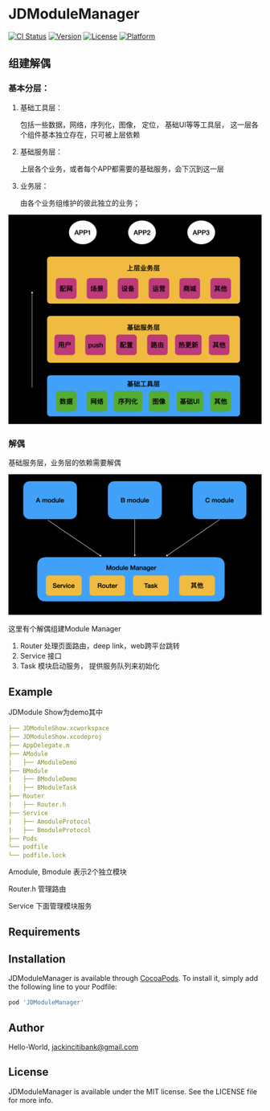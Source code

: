 # JDModuleManager

[![CI Status](https://img.shields.io/travis/Hello-World/JDModuleManager.svg?style=flat)](https://travis-ci.org/Hello-World/JDModuleManager)
[![Version](https://img.shields.io/cocoapods/v/JDModuleManager.svg?style=flat)](https://cocoapods.org/pods/JDModuleManager)
[![License](https://img.shields.io/cocoapods/l/JDModuleManager.svg?style=flat)](https://cocoapods.org/pods/JDModuleManager)
[![Platform](https://img.shields.io/cocoapods/p/JDModuleManager.svg?style=flat)](https://cocoapods.org/pods/JDModuleManager)

## 组建解偶

### 基本分层：

1. 基础工具层： 

   包括一些数据，网络，序列化，图像， 定位， 基础UI等等工具层， 这一层各个组件基本独立存在，只可被上层依赖

2. 基础服务层： 

   上层各个业务，或者每个APP都需要的基础服务，会下沉到这一层

3. 业务层：
	
	 由各个业务组维护的彼此独立的业务；

![image](https://github.com/jeremyzj/JDModuleManager/blob/master/image/layer1.png)

### 解偶

基础服务层，业务层的依赖需要解偶

![image](https://github.com/jeremyzj/JDModuleManager/blob/master/image/layer2.png)



这里有个解偶组建Module Manager

1. Router 处理页面路由，deep link，web跨平台跳转
2. Service 接口
3. Task 模块启动服务， 提供服务队列来初始化

## Example

JDModule Show为demo其中

```yaml
├── JDModuleShow.xcworkspace
├── JDModuleShow.xcodeproj
├── AppDelegate.m
├── AModule
|   ├── AModuleDemo
├── BModule
|   ├── BModuleDemo
|   ├── BModuleTask
├── Router
|   ├── Router.h
├── Service
|   ├── AmoduleProtocol
|   ├── BmoduleProtocol
├── Pods
└── podfile
└── podfile.lock
```



Amodule, Bmodule 表示2个独立模块

Router.h 管理路由

Service 下面管理模块服务


## Requirements

## Installation

JDModuleManager is available through [CocoaPods](https://cocoapods.org). To install
it, simply add the following line to your Podfile:

```ruby
pod 'JDModuleManager'
```

## Author

Hello-World, jackincitibank@gmail.com

## License

JDModuleManager is available under the MIT license. See the LICENSE file for more info.
